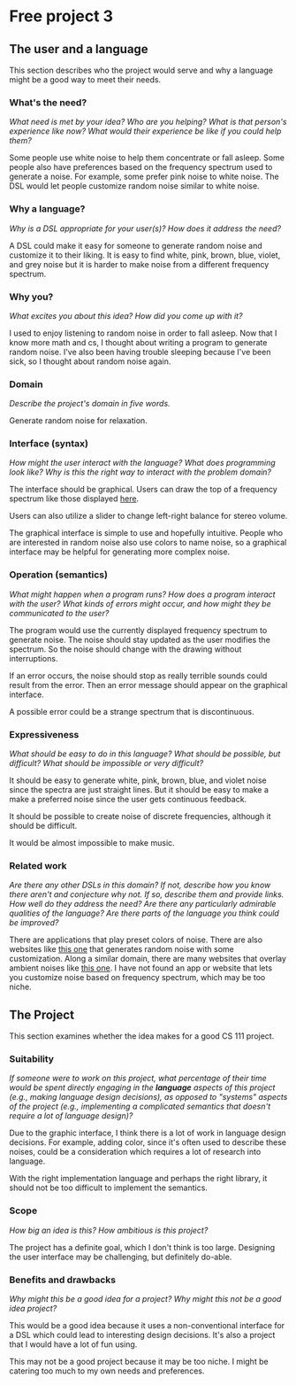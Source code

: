# Free project 3

## The user and a language
This section describes who the project would serve and why a language might be a
good way to meet their needs.


### What's the need?
_What need is met by your idea? Who are you helping? What is that person's
experience like now? What would their experience be like if you could help 
them?_

Some people use white noise to help them concentrate or fall asleep.
Some people also have preferences based on the frequency spectrum used
to generate a noise.
For example, some prefer pink noise to white noise.
The DSL would let people customize random noise similar to white noise.

### Why a language?
_Why is a DSL appropriate for your user(s)? How does it address the need?_

A DSL could make it easy for someone to generate random noise and customize it
to their liking.
It is easy to find white, pink, brown, blue, violet, and grey noise but it is
harder to make noise from a different frequency spectrum.

### Why you?
_What excites you about this idea? How did you come up with it?_

I used to enjoy listening to random noise in order to fall asleep.
Now that I know more math and cs, I thought about writing a program to generate
random noise.
I've also been having trouble sleeping because I've been sick, so I thought
about random noise again.

### Domain
_Describe the project's domain in five words._

Generate random noise for relaxation.

### Interface (syntax)
_How might the user interact with the language? What does programming look 
like? Why is this the right way to interact with the problem domain?_ 

The interface should be graphical. Users can draw the top of a frequency 
spectrum like those displayed 
[here](https://en.wikipedia.org/wiki/Colors_of_noise).

Users can also utilize a slider to change left-right balance for stereo volume.

The graphical interface is simple to use and hopefully intuitive.
People who are interested in random noise also use colors to name noise,
so a graphical interface may be helpful for generating more complex noise.

### Operation (semantics)
_What might happen when a program runs? How does a program interact with the
user? What kinds of errors might occur, and how might they be communicated to
the user?_

The program would use the currently displayed frequency spectrum to generate
noise.
The noise should stay updated as the user modifies the spectrum.
So the noise should change with the drawing without interruptions.

If an error occurs, the noise should stop as really terrible sounds could
result from the error. Then an error message should appear on the graphical
interface.

A possible error could be a strange spectrum that is discontinuous.

### Expressiveness
_What should be easy to do in this language? What should be possible, but
difficult? What should be impossible or very difficult?_

It should be easy to generate white, pink, brown, blue, and violet noise 
since the spectra are just straight lines.
But it should be easy to make a make a preferred noise since the user gets
continuous feedback.

It should be possible to create noise of discrete frequencies, although it
should be difficult.

It would be almost impossible to make music.

### Related work
_Are there any other DSLs in this domain? If not, describe how you know there
aren't and conjecture why not. If so, describe them and provide links. How well 
do they address the need? Are there any particularly admirable qualities of the
language? Are there parts of the language you think could be improved?_

There are applications that play preset colors of noise.
There are also websites like [this one](https://www.random.org/audio-noise/)
that generates random noise with some customization.
Along a similar domain, there are many websites that overlay ambient noises
like [this one](http://soundrown.com/).
I have not found an app or website that lets you customize noise based on
frequency spectrum, which may be too niche.

## The Project
This section examines whether the idea makes for a good CS 111 project.


### Suitability
_If someone were to work on this project, what percentage of their time would be
spent directly engaging in the **language** aspects of this project (e.g.,
making language design decisions), as opposed to "systems" aspects of the
project (e.g., implementing a complicated semantics that doesn't require a lot
of language design)?_

Due to the graphic interface, I think there is a lot of work in language
design decisions.
For example, adding color, since it's often used to describe these noises, 
could be a consideration which requires a lot of research into language.

With the right implementation language and perhaps the right library, it should
not be too difficult to implement the semantics.

### Scope
_How big an idea is this? How ambitious is this project?_

The project has a definite goal, which I don't think is too large.
Designing the user interface may be challenging, but definitely do-able.

### Benefits and drawbacks
_Why might this be a good idea for a project? Why might this not be a good idea 
project?_

This would be a good idea because it uses a non-conventional interface for a
DSL which could lead to interesting design decisions.
It's also a project that I would have a lot of fun using.

This may not be a good project because it may be too niche.
I might be catering too much to my own needs and preferences.

